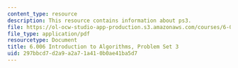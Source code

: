 ```yaml
---
content_type: resource
description: This resource contains information about ps3.
file: https://ol-ocw-studio-app-production.s3.amazonaws.com/courses/6-006-introduction-to-algorithms-fall-2011/297bbcd7d2a9a2a71a410b0ae41ba5d7_MIT6_006F11_ps3.pdf
file_type: application/pdf
resourcetype: Document
title: 6.006 Introduction to Algorithms, Problem Set 3
uid: 297bbcd7-d2a9-a2a7-1a41-0b0ae41ba5d7
---
```

